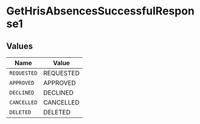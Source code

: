 # GetHrisAbsencesSuccessfulResponse1


## Values

| Name        | Value       |
| ----------- | ----------- |
| `REQUESTED` | REQUESTED   |
| `APPROVED`  | APPROVED    |
| `DECLINED`  | DECLINED    |
| `CANCELLED` | CANCELLED   |
| `DELETED`   | DELETED     |